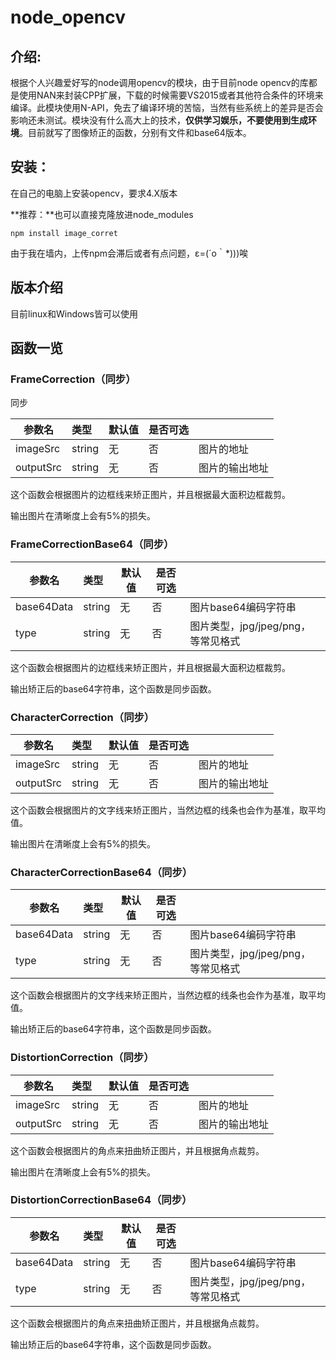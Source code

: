 # node_opencv

## 介绍:

根据个人兴趣爱好写的node调用opencv的模块，由于目前node opencv的库都是使用NAN来封装CPP扩展，下载的时候需要VS2015或者其他符合条件的环境来编译。此模块使用N-API，免去了编译环境的苦恼，当然有些系统上的差异是否会影响还未测试。模块没有什么高大上的技术，**仅供学习娱乐，不要使用到生成环境**。目前就写了图像矫正的函数，分别有文件和base64版本。

## 安装：

在自己的电脑上安装opencv，要求4.X版本

**推荐：**也可以直接克隆放进node_modules

`npm install image_corret`

由于我在墙内，上传npm会滞后或者有点问题，ε=(´ο｀*)))唉

## 版本介绍

目前linux和Windows皆可以使用

## 函数一览

### FrameCorrection（同步）

同步

| 参数名    | 类型   | 默认值 | 是否可选 |                |
| --------- | :----- | ------ | -------- | -------------- |
| imageSrc  | string | 无     | 否       | 图片的地址     |
| outputSrc | string | 无     | 否       | 图片的输出地址 |

这个函数会根据图片的边框线来矫正图片，并且根据最大面积边框裁剪。

输出图片在清晰度上会有5%的损失。

### FrameCorrectionBase64（同步）

| 参数名     | 类型   | 默认值 | 是否可选 |                                    |
| ---------- | :----- | ------ | -------- | ---------------------------------- |
| base64Data | string | 无     | 否       | 图片base64编码字符串               |
| type       | string | 无     | 否       | 图片类型，jpg/jpeg/png，等常见格式 |

这个函数会根据图片的边框线来矫正图片，并且根据最大面积边框裁剪。

输出矫正后的base64字符串，这个函数是同步函数。

### CharacterCorrection（同步）

| 参数名    | 类型   | 默认值 | 是否可选 |                |
| --------- | :----- | ------ | -------- | -------------- |
| imageSrc  | string | 无     | 否       | 图片的地址     |
| outputSrc | string | 无     | 否       | 图片的输出地址 |

这个函数会根据图片的文字线来矫正图片，当然边框的线条也会作为基准，取平均值。

输出图片在清晰度上会有5%的损失。

### CharacterCorrectionBase64（同步）

| 参数名     | 类型   | 默认值 | 是否可选 |                                    |
| ---------- | :----- | ------ | -------- | ---------------------------------- |
| base64Data | string | 无     | 否       | 图片base64编码字符串               |
| type       | string | 无     | 否       | 图片类型，jpg/jpeg/png，等常见格式 |

这个函数会根据图片的文字线来矫正图片，当然边框的线条也会作为基准，取平均值。

输出矫正后的base64字符串，这个函数是同步函数。

### DistortionCorrection（同步）

| 参数名    | 类型   | 默认值 | 是否可选 |                |
| --------- | :----- | ------ | -------- | -------------- |
| imageSrc  | string | 无     | 否       | 图片的地址     |
| outputSrc | string | 无     | 否       | 图片的输出地址 |

这个函数会根据图片的角点来扭曲矫正图片，并且根据角点裁剪。

输出图片在清晰度上会有5%的损失。

### DistortionCorrectionBase64（同步）

| 参数名     | 类型   | 默认值 | 是否可选 |                                    |
| ---------- | :----- | ------ | -------- | ---------------------------------- |
| base64Data | string | 无     | 否       | 图片base64编码字符串               |
| type       | string | 无     | 否       | 图片类型，jpg/jpeg/png，等常见格式 |

这个函数会根据图片的角点来扭曲矫正图片，并且根据角点裁剪。

输出矫正后的base64字符串，这个函数是同步函数。

